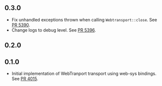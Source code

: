 ## 0.3.0

* Fix unhandled exceptions thrown when calling `Webtransport::close`.
  See [PR 5390](https://github.com/libp2p/rust-libp2p/pull/5390).
* Change logs to debug level.
  See [PR 5396](https://github.com/libp2p/rust-libp2p/pull/5396).


## 0.2.0


## 0.1.0

* Initial implementation of WebTranport transport using web-sys bindings. See [PR 4015].

[PR 4015]: https://github.com/libp2p/rust-libp2p/pull/4015
